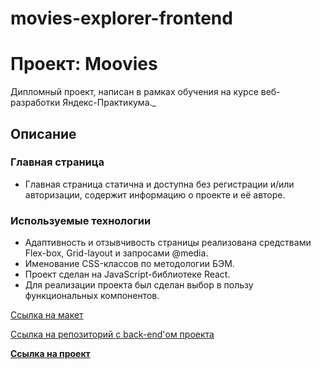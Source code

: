 # movies-explorer-frontend

# Проект: Moovies

Дипломный проект, написан в рамках обучения на курсе веб-разработки Яндекс-Практикума._

## Описание

### Главная страница

- Главная страница статична и доступна без регистрации и/или авторизации, содержит информацию о проекте и её авторе.


### Используемые технологии

- Адаптивность и отзывчивость страницы реализована средствами Flex-box, Grid-layout и запросами @media.
- Именование CSS-классов по методологии БЭМ.
- Проект сделан на JavaScript-библиотеке React.
- Для реализации проекта был сделан выбор в пользу функциональных компонентов.

[Ссылка на макет](https://www.figma.com/file/6FMWkB94wE7KTkcCgUXtnC/light-1?type=design&node-id=1-9662&mode=design&t=ZzsIaSDXXvQz7XIA-0)

[Ссылка на репозиторий с back-end'ом проекта](https://github.com/UshakovDmitry/movies-explorer-api)

**[Ссылка на проект](https://ushakov.diploma.nomoredomainsicu.ru/)**
